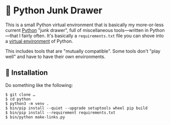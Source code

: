 # 🐍 Python Junk Drawer

This is a small Python virtual environment that is basically my more-or-less current [Python](https://www.python.org/) "junk drawer", full of miscellaneous tools—written in Python—that I fairly often. It's basically a `requirements.txt` file you can shove into a [virtual environment](https://docs.python.org/3/tutorial/venv.html) of Python.

This includes tools that are "mutually compatible". Some tools don't "play well" and have to have their own environments.


## 📀 Installation

Do something like the following:

```console
$ git clone …
$ cd python
$ python3 -m venv .
$ bin/pip install --quiet --upgrade setuptools wheel pip build
$ bin/pip install --requirement requirements.txt
$ bin/python make-links.py
```
